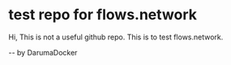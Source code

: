 # test repo for flows.network

Hi, This is not a useful github repo. This is to test flows.network.

-- by DarumaDocker
